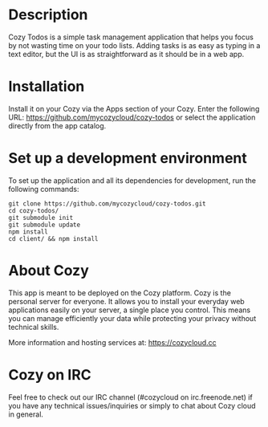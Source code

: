 # Description

Cozy Todos is a simple task management application that helps you focus by
not wasting time on your todo lists. Adding tasks is as easy as typing in a text
editor, but the UI is as straightforward as it should be in a web app.

# Installation

Install it on your Cozy via the Apps section of your Cozy. Enter the
following URL: https://github.com/mycozycloud/cozy-todos or select the
application directly from the app catalog.

# Set up a development environment

To set up the application and all its dependencies for development, run the
following commands:
```
git clone https://github.com/mycozycloud/cozy-todos.git
cd cozy-todos/
git submodule init
git submodule update
npm install
cd client/ && npm install
```

# About Cozy

This app is meant to be deployed on the Cozy platform. Cozy is the personal
server for everyone. It allows you to install your everyday web applications
easily on your server, a single place you control. This means you can manage
efficiently your data while protecting your privacy without technical skills.

More information and hosting services at:
https://cozycloud.cc

# Cozy on IRC

Feel free to check out our IRC channel (#cozycloud on irc.freenode.net) if you have any technical issues/inquiries or simply to chat about Cozy cloud in general.
